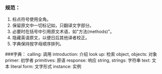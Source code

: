### 规范：
1. 标点符号使用全角。
2. 保留原文中一切标记如<span>，只翻译文字部分。
3. 必要时在括号中引用原文术语，如"方法(methods)"。
4. 隐藏英语原文，以便日后其他译者校正。  
5. 字典保持按字母顺序排列。


###字典：
calling: 调用
introduction: 介绍
look up: 检索
object, objects: 对象
primer: 初学者
primitives: 原语
response: 响应
string, strings: 字符串
text: 文本
literal form: 文字形式
instance: 实例
